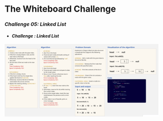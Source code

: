 # The Whiteboard Challenge

### *Challenge 05: Linked List*
- #### *Challenge : Linked List*
![Minimum Value](linkedlist.PNG)
